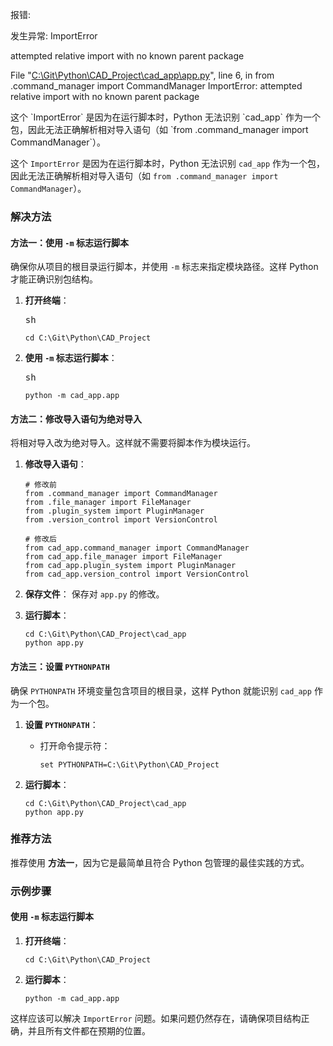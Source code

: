 报错:

发生异常: ImportError

attempted relative import with no known parent package

File "[C:\\Git\\Python\\CAD\_Project\\cad\_app\\app.py]()", line 6, in <module>     from .command\_manager import CommandManager ImportError: attempted relative import with no known parent package

这个 \`ImportError\` 是因为在运行脚本时，Python 无法识别 \`cad\_app\` 作为一个包，因此无法正确解析相对导入语句（如 \`from .command\_manager import CommandManager\`）。

这个 `ImportError` 是因为在运行脚本时，Python 无法识别 `cad_app` 作为一个包，因此无法正确解析相对导入语句（如 `from .command_manager import CommandManager`）。

### 解决方法

#### 方法一：使用 `-m` 标志运行脚本

确保你从项目的根目录运行脚本，并使用 `-m` 标志来指定模块路径。这样 Python 才能正确识别包结构。

1. **打开终端**：
   <pre><div class="answer-code-wrap"><div class="answer-code-wrap-header"><div class="answer-code-wrap-header-left">sh</div><div class="answer-code-wrap-header-right"><span class="ai-button noBg false selected dark undefined"><span role="img" class="anticon yunxiao-icon undefined"><svg width="1em" height="1em" fill="currentColor" aria-hidden="true" focusable="false" class=""><use xlink:href="#yunxiao-insert-line1"></use></svg></span></span><span class="ai-button noBg false selected dark undefined"><span role="img" class="anticon yunxiao-icon undefined"><svg width="1em" height="1em" fill="currentColor" aria-hidden="true" focusable="false" class=""><use xlink:href="#yunxiao-copy-line"></use></svg></span></span><span class="ai-button noBg false selected dark undefined"><span role="img" class="anticon yunxiao-icon undefined"><svg width="1em" height="1em" fill="currentColor" aria-hidden="true" focusable="false" class=""><use xlink:href="#yunxiao-additive-code-file-line"></use></svg></span></span></div></div><div node="[object Object]" class="answer-code-wrap-body" requestid="4714666f-4424-4e0d-949c-a44d1e320f21" tasktype="FREE_INPUT"><code class="language-sh"><span>cd C:\Git\Python\CAD_Project</span></code></div></div></pre>
2. **使用 `-m` 标志运行脚本**：
   <pre><div class="answer-code-wrap"><div class="answer-code-wrap-header"><div class="answer-code-wrap-header-left">sh</div><div class="answer-code-wrap-header-right"><span class="ai-button noBg false selected dark undefined"><span role="img" class="anticon yunxiao-icon undefined"><svg width="1em" height="1em" fill="currentColor" aria-hidden="true" focusable="false" class=""><use xlink:href="#yunxiao-insert-line1"></use></svg></span></span><span class="ai-button noBg false selected dark undefined"><span role="img" class="anticon yunxiao-icon undefined"><svg width="1em" height="1em" fill="currentColor" aria-hidden="true" focusable="false" class=""><use xlink:href="#yunxiao-copy-line"></use></svg></span></span><span class="ai-button noBg false selected dark undefined"><span role="img" class="anticon yunxiao-icon undefined"><svg width="1em" height="1em" fill="currentColor" aria-hidden="true" focusable="false" class=""><use xlink:href="#yunxiao-additive-code-file-line"></use></svg></span></span></div></div><div node="[object Object]" class="answer-code-wrap-body" requestid="4714666f-4424-4e0d-949c-a44d1e320f21" tasktype="FREE_INPUT"><code class="language-sh"><span>python -m cad_app.app</span></code></div></div></pre>

#### 方法二：修改导入语句为绝对导入

将相对导入改为绝对导入。这样就不需要将脚本作为模块运行。

1. **修改导入语句**：

   ```
   # 修改前
   from .command_manager import CommandManager
   from .file_manager import FileManager
   from .plugin_system import PluginManager
   from .version_control import VersionControl

   # 修改后
   from cad_app.command_manager import CommandManager
   from cad_app.file_manager import FileManager
   from cad_app.plugin_system import PluginManager
   from cad_app.version_control import VersionControl
   ```
2. **保存文件**： 保存对 `app.py` 的修改。
3. **运行脚本**：

   ```
   cd C:\Git\Python\CAD_Project\cad_app
   python app.py
   ```

#### 方法三：设置 `PYTHONPATH`

确保 `PYTHONPATH` 环境变量包含项目的根目录，这样 Python 就能识别 `cad_app` 作为一个包。

1. **设置 `PYTHONPATH`**：

   * 打开命令提示符：

     ```
     set PYTHONPATH=C:\Git\Python\CAD_Project
     ```
2. **运行脚本**：

   ```
   cd C:\Git\Python\CAD_Project\cad_app
   python app.py
   ```

### 推荐方法

推荐使用 **方法一**，因为它是最简单且符合 Python 包管理的最佳实践的方式。

### 示例步骤

#### 使用 `-m` 标志运行脚本

1. **打开终端**：

   ```
   cd C:\Git\Python\CAD_Project
   ```
2. **运行脚本**：

   ```
   python -m cad_app.app
   ```

这样应该可以解决 `ImportError` 问题。如果问题仍然存在，请确保项目结构正确，并且所有文件都在预期的位置。
